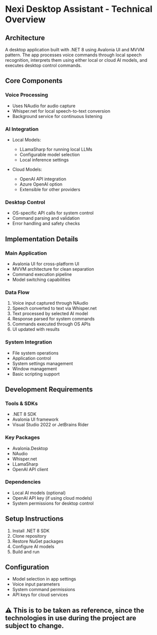 # Nexi Desktop Assistant - Technical Overview

## Architecture
A desktop application built with .NET 8 using Avalonia UI and MVVM pattern. The app processes voice commands through local speech recognition, interprets them using either local or cloud AI models, and executes desktop control commands.

## Core Components

### Voice Processing
- Uses NAudio for audio capture
- Whisper.net for local speech-to-text conversion
- Background service for continuous listening

### AI Integration
- Local Models:
  - LLamaSharp for running local LLMs
  - Configurable model selection
  - Local inference settings

- Cloud Models:
  - OpenAI API integration
  - Azure OpenAI option
  - Extensible for other providers

### Desktop Control
- OS-specific API calls for system control
- Command parsing and validation
- Error handling and safety checks

## Implementation Details

### Main Application
- Avalonia UI for cross-platform UI
- MVVM architecture for clean separation
- Command execution pipeline
- Model switching capabilities

### Data Flow
1. Voice input captured through NAudio
2. Speech converted to text via Whisper.net
3. Text processed by selected AI model
4. Response parsed for system commands
5. Commands executed through OS APIs
6. UI updated with results

### System Integration
- File system operations
- Application control
- System settings management
- Window management
- Basic scripting support

## Development Requirements

### Tools & SDKs
- .NET 8 SDK
- Avalonia UI framework
- Visual Studio 2022 or JetBrains Rider

### Key Packages
- Avalonia.Desktop
- NAudio
- Whisper.net
- LLamaSharp
- OpenAI API client

### Dependencies
- Local AI models (optional)
- OpenAI API key (if using cloud models)
- System permissions for desktop control

## Setup Instructions
1. Install .NET 8 SDK
2. Clone repository
3. Restore NuGet packages
4. Configure AI models
5. Build and run

## Configuration
- Model selection in app settings
- Voice input parameters
- System command permissions
- API keys for cloud services
## ⚠️ This is to be taken as reference, since the technologies in use during the project are subject to change.
